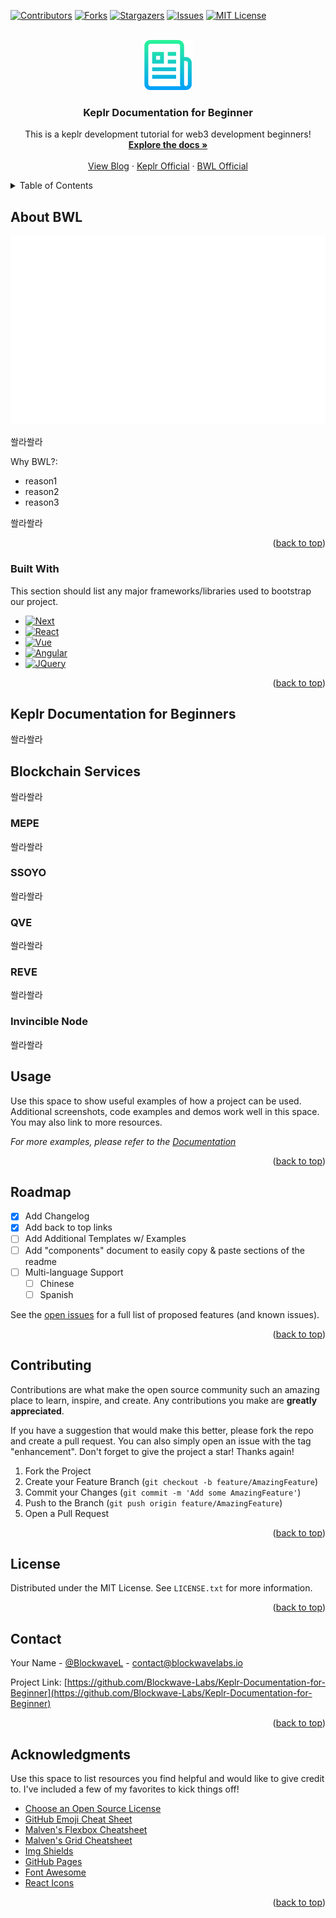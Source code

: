 <!-- Improved compatibility of back to top link: See: https://github.com/Blockwave-Labs/Keplr-Documentation-for-Beginner/pull/73 -->

<a name="readme-top"></a>

<!--
*** Thanks for checking out the Best-README-Template. If you have a suggestion
*** that would make this better, please fork the repo and create a pull request
*** or simply open an issue with the tag "enhancement".
*** Don't forget to give the project a star!
*** Thanks again! Now go create something AMAZING! :D
-->

<!-- PROJECT SHIELDS -->
<!--
*** I'm using markdown "reference style" links for readability.
*** Reference links are enclosed in brackets [ ] instead of parentheses ( ).
*** See the bottom of this document for the declaration of the reference variables
*** for contributors-url, forks-url, etc. This is an optional, concise syntax you may use.
*** https://www.markdownguide.org/basic-syntax/#reference-style-links
-->

[![Contributors][contributors-shield]][contributors-url]
[![Forks][forks-shield]][forks-url]
[![Stargazers][stars-shield]][stars-url]
[![Issues][issues-shield]][issues-url]
[![MIT License][license-shield]][license-url]
<!-- [![LinkedIn][linkedin-shield]][linkedin-url] -->

<!-- PROJECT LOGO -->
<br />
<div align="center">
  <a href="https://github.com/Blockwave-Labs/Keplr-Documentation-for-Beginner">
    <img  src="images/logo.png" alt="Logo" width="80" height="80">
  </a>

  <h3 align="center">Keplr Documentation for Beginner</h3>

  <p align="center">
    This is a keplr development tutorial for web3 development beginners!
    <br />
    <a href="https://app.gitbook.com/s/Y2EB3dxYUaSpqzdmzI8j/"><strong>Explore the docs »</strong></a>
    <br />
    <br />
    <a href="https://medium.com/@BlockwaveLabs">View Blog</a>
    ·
    <a href="https://docs.keplr.app/">Keplr Official</a>
    ·
    <a href="https://www.blockwavelabs.io/">BWL Official</a>
  </p>
</div>

<!-- TABLE OF CONTENTS -->
<details>
  <summary>Table of Contents</summary>
  <ol>
    <li>
      <a href="#about-bwl">About BWL</a>
      <ul>
        <li><a href="#built-with">...</a></li>
        <li><a href="#built-with">...</a></li>
      </ul>
    </li>
    <li>
      <a href="#keplr-documentation-for-beginner">Keplr Documentation for Beginner</a>
      <ul>
        <li><a href="#built-with">...</a></li>
        <li><a href="#built-with">...</a></li>
      </ul>
    </li>
    <li>
      <a href="#blockchain services">Blockchain Services</a>
      <ul>
        <li><a href="#mepe">MEPE</a></li>
        <li><a href="#ssoyo">SSOYO</a></li>
        <li><a href="#qve">QVE</a></li>
        <li><a href="#reve">REVE</a></li>
        <li><a href="#invincible-node">Invincible Node</a></li>
      </ul>
    </li>
    <li><a href="#usage">Usage</a></li>
    <li><a href="#roadmap">Roadmap</a></li>
    <li><a href="#contributing">Contributing</a></li>
    <li><a href="#license">License</a></li>
    <li><a href="#contact">Contact</a></li>
    <li><a href="#acknowledgments">Acknowledgments</a></li>
  </ol>
</details>

<!-- ABOUT BWL -->

## About BWL

[![blockwave-logo-wide]](https://www.blockwavelabs.io/)

쏼라쏼라

Why BWL?:

- reason1
- reason2
- reason3

쏼라쏼라

<!-- Use the `BLANK_README.md` to get started. -->

<p align="right">(<a href="#readme-top">back to top</a>)</p>

### Built With

This section should list any major frameworks/libraries used to bootstrap our project.

<!-- Leave any add-ons/plugins for the acknowledgements section. Here are a few examples. -->

- [![Next][next.js]][next-url]
- [![React][react.js]][react-url]
- [![Vue][vue.js]][vue-url]
- [![Angular][angular.io]][angular-url]
  <!-- - [![Svelte][svelte.dev]][svelte-url] -->
  <!-- - [![Laravel][laravel.com]][laravel-url] -->
  <!-- - [![Bootstrap][bootstrap.com]][bootstrap-url] -->
- [![JQuery][jquery.com]][jquery-url]

<p align="right">(<a href="#readme-top">back to top</a>)</p>

<!-- GETTING STARTED -->

<!-- ## Getting Started

This is an example of how you may give instructions on setting up your project locally.
To get a local copy up and running follow these simple example steps.

### Prerequisites

This is an example of how to list things you need to use the software and how to install them.

- npm
  ```sh
  npm install npm@latest -g
  ```

### Installation

_Below is an example of how you can instruct your audience on installing and setting up your app. This template doesn't rely on any external dependencies or services._

1. Get a free API Key at [https://example.com](https://example.com)
2. Clone the repo
   ```sh
   git clone https://github.com/your_username_/Project-Name.git
   ```
3. Install NPM packages
   ```sh
   npm install
   ```
4. Enter your API in `config.js`
   ```js
   const API_KEY = "ENTER YOUR API";
   ```

<p align="right">(<a href="#readme-top">back to top</a>)</p> -->

<!-- USAGE EXAMPLES -->

## Keplr Documentation for Beginners

쏼라쏼라

## Blockchain Services

쏼라쏼라


### MEPE

쏼라쏼라

### SSOYO

쏼라쏼라

### QVE

쏼라쏼라

### REVE

쏼라쏼라

### Invincible Node

쏼라쏼라


## Usage

Use this space to show useful examples of how a project can be used. Additional screenshots, code examples and demos work well in this space. You may also link to more resources.

_For more examples, please refer to the [Documentation](https://example.com)_

<p align="right">(<a href="#readme-top">back to top</a>)</p>

<!-- ROADMAP -->

## Roadmap

- [x] Add Changelog
- [x] Add back to top links
- [ ] Add Additional Templates w/ Examples
- [ ] Add "components" document to easily copy & paste sections of the readme
- [ ] Multi-language Support
  - [ ] Chinese
  - [ ] Spanish

See the [open issues](https://github.com/Blockwave-Labs/Keplr-Documentation-for-Beginner/issues) for a full list of proposed features (and known issues).

<p align="right">(<a href="#readme-top">back to top</a>)</p>

<!-- CONTRIBUTING -->

## Contributing

Contributions are what make the open source community such an amazing place to learn, inspire, and create. Any contributions you make are **greatly appreciated**.

If you have a suggestion that would make this better, please fork the repo and create a pull request. You can also simply open an issue with the tag "enhancement".
Don't forget to give the project a star! Thanks again!

1. Fork the Project
2. Create your Feature Branch (`git checkout -b feature/AmazingFeature`)
3. Commit your Changes (`git commit -m 'Add some AmazingFeature'`)
4. Push to the Branch (`git push origin feature/AmazingFeature`)
5. Open a Pull Request

<p align="right">(<a href="#readme-top">back to top</a>)</p>

<!-- LICENSE -->

## License

Distributed under the MIT License. See `LICENSE.txt` for more information.

<p align="right">(<a href="#readme-top">back to top</a>)</p>

<!-- CONTACT -->

## Contact

Your Name - [@BlockwaveL](https://twitter.com/BlockwaveL) - contact@blockwavelabs.io

Project Link: [https://github.com/Blockwave-Labs/Keplr-Documentation-for-Beginner](https://github.com/Blockwave-Labs/Keplr-Documentation-for-Beginner)

<p align="right">(<a href="#readme-top">back to top</a>)</p>

<!-- ACKNOWLEDGMENTS -->

## Acknowledgments

Use this space to list resources you find helpful and would like to give credit to. I've included a few of my favorites to kick things off!

- [Choose an Open Source License](https://choosealicense.com)
- [GitHub Emoji Cheat Sheet](https://www.webpagefx.com/tools/emoji-cheat-sheet)
- [Malven's Flexbox Cheatsheet](https://flexbox.malven.co/)
- [Malven's Grid Cheatsheet](https://grid.malven.co/)
- [Img Shields](https://shields.io)
- [GitHub Pages](https://pages.github.com)
- [Font Awesome](https://fontawesome.com)
- [React Icons](https://react-icons.github.io/react-icons/search)

<p align="right">(<a href="#readme-top">back to top</a>)</p>

<!-- MARKDOWN LINKS & IMAGES -->
<!-- https://www.markdownguide.org/basic-syntax/#reference-style-links -->

[contributors-shield]: https://img.shields.io/github/contributors/Blockwave-Labs/Keplr-Documentation-for-Beginner.svg?style=for-the-badge
[contributors-url]: https://github.com/Blockwave-Labs/Keplr-Documentation-for-Beginner/graphs/contributors
[forks-shield]: https://img.shields.io/github/forks/Blockwave-Labs/Keplr-Documentation-for-Beginner.svg?style=for-the-badge
[forks-url]: https://github.com/Blockwave-Labs/Keplr-Documentation-for-Beginner/network/members
[stars-shield]: https://img.shields.io/github/stars/Blockwave-Labs/Keplr-Documentation-for-Beginner.svg?style=for-the-badge
[stars-url]: https://github.com/Blockwave-Labs/Keplr-Documentation-for-Beginner/stargazers
[issues-shield]: https://img.shields.io/github/issues/Blockwave-Labs/Keplr-Documentation-for-Beginner.svg?style=for-the-badge
[issues-url]: https://github.com/Blockwave-Labs/Keplr-Documentation-for-Beginner/issues
[license-shield]: https://img.shields.io/github/license/Blockwave-Labs/Keplr-Documentation-for-Beginner.svg?style=for-the-badge
[license-url]: https://github.com/Blockwave-Labs/Keplr-Documentation-for-Beginner/blob/master/LICENSE.txt
[linkedin-shield]: https://img.shields.io/badge/-LinkedIn-black.svg?style=for-the-badge&logo=linkedin&colorB=555
[linkedin-url]: https://linkedin.com/in/othneildrew
[product-screenshot]: images/screenshot.png
[blockwave-logo]: images/blockwaveLogo.jpg
[blockwave-logo-wide]: images/blockwaveLogoWide.png
[next.js]: https://img.shields.io/badge/next.js-000000?style=for-the-badge&logo=nextdotjs&logoColor=white
[next-url]: https://nextjs.org/
[react.js]: https://img.shields.io/badge/React-20232A?style=for-the-badge&logo=react&logoColor=61DAFB
[react-url]: https://reactjs.org/
[vue.js]: https://img.shields.io/badge/Vue.js-35495E?style=for-the-badge&logo=vuedotjs&logoColor=4FC08D
[vue-url]: https://vuejs.org/
[angular.io]: https://img.shields.io/badge/Angular-DD0031?style=for-the-badge&logo=angular&logoColor=white
[angular-url]: https://angular.io/
[svelte.dev]: https://img.shields.io/badge/Svelte-4A4A55?style=for-the-badge&logo=svelte&logoColor=FF3E00
[svelte-url]: https://svelte.dev/
[laravel.com]: https://img.shields.io/badge/Laravel-FF2D20?style=for-the-badge&logo=laravel&logoColor=white
[laravel-url]: https://laravel.com
[bootstrap.com]: https://img.shields.io/badge/Bootstrap-563D7C?style=for-the-badge&logo=bootstrap&logoColor=white
[bootstrap-url]: https://getbootstrap.com
[jquery.com]: https://img.shields.io/badge/jQuery-0769AD?style=for-the-badge&logo=jquery&logoColor=white
[jquery-url]: https://jquery.com
